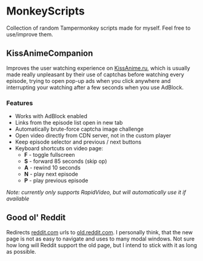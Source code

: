 # MonkeyScripts
Collection of random Tampermonkey scripts made for myself. Feel free to use/improve them.


## KissAnimeCompanion
Improves the user watching experience on [KissAnime.ru](http://kissanime.ru), which is usually made really unpleasant by their use of captchas before watching every episode, trying to open pop-up ads when you click anywhere and interrupting your watching after a few seconds when you use AdBlock.
### Features
- Works with AdBlock enabled
- Links from the episode list open in new tab
- Automatically brute-force captcha image challenge
- Open video directly from CDN server, not in the custom player
- Keep episode selector and previous / next buttons
- Keyboard shortcuts on video page:
  - **F** - toggle fullscreen
  - **S** - forward 85 seconds (skip op)
  - **A** - rewind 10 seconds
  - **N** - play next episode
  - **P** - play previous episode

*Note: currently only supports RapidVideo, but will automatically use it if available*


## Good ol' Reddit
Redirects [reddit.com](https://reddit.com "New Reddit") urls to [old.reddit.com](https://old.reddit.com "Old Reddit"). I personally think, that the new page is not as easy to navigate and uses to many modal windows. Not sure how long will Reddit support the old page, but I intend to stick with it as long as possible.

